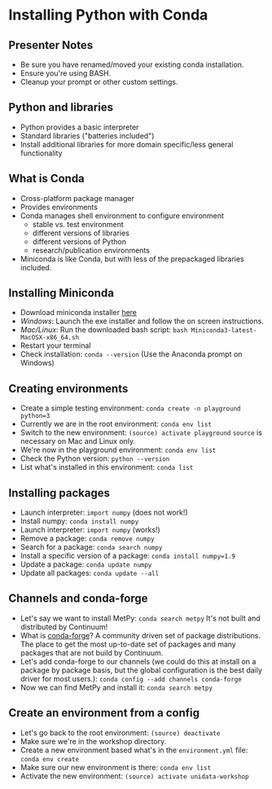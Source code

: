 # Installing Python with Conda

## Presenter Notes
- Be sure you have renamed/moved your existing conda installation.
- Ensure you're using BASH.
- Cleanup your prompt or other custom settings.

## Python and libraries
- Python provides a basic interpreter
- Standard libraries ("batteries included")
- Install additional libraries for more domain specific/less general functionality

## What is Conda
- Cross-platform package manager
- Provides environments
- Conda manages shell environment to configure environment
  - stable vs. test environment
  - different versions of libraries
  - different versions of Python
  - research/publication environments
- Miniconda is like Conda, but with less of the prepackaged libraries included.

## Installing Miniconda
- Download miniconda installer [here](https://conda.io/miniconda.html)
- *Windows*: Launch the exe installer and follow the on screen instructions.
- *Mac/Linux*: Run the downloaded bash script: `bash Miniconda3-latest-MacOSX-x86_64.sh`
- Restart your terminal
- Check installation: `conda --version` (Use the Anaconda prompt on Windows)

## Creating environments
- Create a simple testing environment: `conda create -n playground python=3`
- Currently we are in the root environment: `conda env list`
- Switch to the new environment: `(source) activate playground`
  `source` is necessary on Mac and Linux only.
- We're now in the playground environment: `conda env list`
- Check the Python version: `python --version`
- List what's installed in this environment: `conda list`

## Installing packages
- Launch interpreter: `import numpy` (does not work!)
- Install numpy: `conda install numpy`
- Launch interpreter: `import numpy` (works!)
- Remove a package: `conda remove numpy`
- Search for a package: `conda search numpy`
- Install a specific version of a package: `conda install numpy=1.9`
- Update a package: `conda update numpy`
- Update all packages: `conda update --all`

## Channels and conda-forge
- Let's say we want to install MetPy: `conda search metpy` It's not built and
  distributed by Continuum!
- What is [conda-forge](https://conda-forge.org)? A community driven set of
  package distributions. The place to get the most up-to-date set of packages
  and many packages that are not build by Continuum.
- Let's add conda-forge to our channels (we could do this at install on a
  package by package basis, but the global configuration is the best daily
  driver for most users.): `conda config --add channels conda-forge`
- Now we can find MetPy and install it: `conda search metpy`

## Create an environment from a config
- Let's go back to the root environment: `(source) deactivate`
- Make sure we're in the workshop directory.
- Create a new environment based what's in the `environment.yml` file: `conda env create`
- Make sure our new environment is there: `conda env list`
- Activate the new environment: `(source) activate unidata-workshop`
